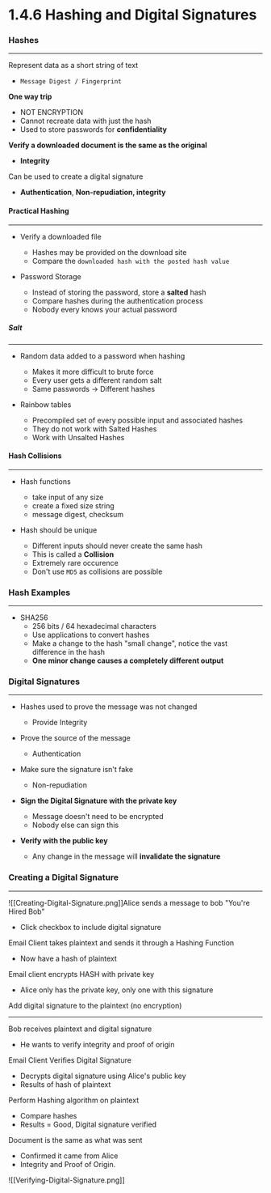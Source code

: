 
# 1.4.6 Hashing and Digital Signatures

### Hashes
-----
Represent data as a short string of text
- `Message Digest / Fingerprint`

**One way trip**
- NOT ENCRYPTION
- Cannot recreate data with just the hash
- Used to store passwords for **confidentiality**

**Verify a downloaded document is the same as the original**
- **Integrity**

Can be used to create a digital signature
- **Authentication**, **Non-repudiation, integrity**



#### Practical Hashing
----
- Verify a downloaded file
	- Hashes may be provided on the download site
	- Compare the `downloaded hash with the posted hash value`

- Password Storage
	- Instead of storing the password, store a **salted** hash
	- Compare hashes during the authentication process
	- Nobody every knows your actual password


##### Salt
----
- Random data added to a password when hashing
	- Makes it more difficult to brute force
	- Every user gets a different random salt
	- Same passwords -> Different hashes

- Rainbow tables 
	- Precompiled set of every possible input and associated hashes
	- They do not work with Salted Hashes
	- Work with Unsalted Hashes


#### Hash Collisions
-----
- Hash functions
	- take input of any size
	- create a fixed size string
	- message digest, checksum

- Hash should be unique
	- Different inputs should never create the same hash
	- This is called a **Collision**
	- Extremely rare occurence
	- Don't use `MD5` as collisions are possible



### Hash Examples
---
- SHA256 
	- 256 bits / 64 hexadecimal characters
	- Use applications to convert hashes
	- Make a change to the hash "small change", notice the vast difference in the hash
	- **One minor change causes a completely different output**



### Digital Signatures
---
- Hashes used to prove the message was not changed
	- Provide Integrity

- Prove the source of the message
	- Authentication

- Make sure the signature isn't fake
	- Non-repudiation

- **Sign the Digital Signature with the private key**
	- Message doesn't need to be encrypted
	- Nobody else can sign this
- **Verify with the public key**
	- Any change in the message will **invalidate the signature**



### Creating a Digital Signature
-----
![[Creating-Digital-Signature.png]]Alice sends a message to bob "You're Hired Bob"
- Click checkbox to include digital signature

Email Client takes plaintext and sends it through a Hashing Function
- Now have a hash of plaintext

Email client encrypts HASH with private key
- Alice only has the private key, only one with this signature

Add digital signature to the plaintext (no encryption)

----------

Bob receives plaintext and digital signature
- He wants to verify integrity and proof of origin

Email Client Verifies Digital Signature
- Decrypts digital signature using Alice's public key 
- Results of hash of plaintext

Perform Hashing algorithm on plaintext
- Compare hashes
- Results = Good, Digital signature verified

Document is the same as what was sent
- Confirmed it came from Alice
- Integrity and Proof of Origin.

![[Verifying-Digital-Signature.png]]